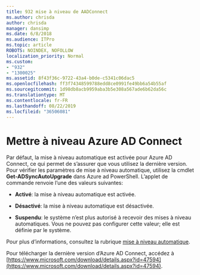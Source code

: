 ```yaml
---
title: 932 mise à niveau de AADConnect
ms.author: chrisda
author: chrisda
manager: dansimp
ms.date: 6/8/2018
ms.audience: ITPro
ms.topic: article
ROBOTS: NOINDEX, NOFOLLOW
localization_priority: Normal
ms.custom:
- "932"
- "1300025"
ms.assetid: 8f43f36c-9722-43a4-b0de-c5341c06dac5
ms.openlocfilehash: ff3f74348599788edd8ce0991fe49bb6a54b55af
ms.sourcegitcommit: 1d98db8acb9959aba3b5e308a567ade6b62da56c
ms.translationtype: MT
ms.contentlocale: fr-FR
ms.lasthandoff: 08/22/2019
ms.locfileid: "36506081"
---
```

# <a name="upgrade-azure-ad-connect"></a>Mettre à niveau Azure AD Connect

Par défaut, la mise à niveau automatique est activée pour Azure AD Connect, ce qui permet de s’assurer que vous utilisez la dernière version. Pour vérifier les paramètres de mise à niveau automatique, utilisez la cmdlet **Get-ADSyncAutoUpgrade** dans Azure ad PowerShell. L’applet de commande renvoie l’une des valeurs suivantes:

- **Activé**: la mise à niveau automatique est activée.

- **Désactivé**: la mise à niveau automatique est désactivée.

- **Suspendu**: le système n’est plus autorisé à recevoir des mises à niveau automatiques. Vous ne pouvez pas configurer cette valeur; elle est définie par le système.

Pour plus d’informations, consultez la rubrique [mise à niveau automatique](https://docs.microsoft.com/azure/active-directory/connect/active-directory-aadconnect-feature-automatic-upgrade).

Pour télécharger la dernière version d’Azure AD Connect, accédez à [https://www.microsoft.com/download/details.aspx?id=47594](https://www.microsoft.com/download/details.aspx?id=47594).
